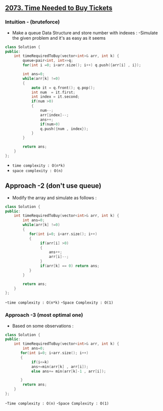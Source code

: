 ## [2073. Time Needed to Buy Tickets](https://leetcode.com/problems/time-needed-to-buy-tickets/?envType=daily-question&envId=2024-04-09)

### Intuition - (bruteforce)

- Make a queue Data Structure and store number with indexes :
  -Simulate the given problem and it's as easy as it seems

```cpp
class Solution {
public:
    int timeRequiredToBuy(vector<int>& arr, int k) {
        queue<pair<int, int>>q;
        for(int i =0; i<arr.size(); i++) q.push({arr[i] , i});

        int ans=0;
        while(arr[k] !=0)
        {
            auto it = q.front(); q.pop();
            int num  = it.first;
            int index = it.second;
            if(num >0)
            {
                num--;
                arr[index]--;
                ans++;
                if(num>0)
                q.push({num , index});
            }
        }

        return ans;
    }
};
```

- `time complexity : O(n*k)`
- `space complexity : O(n)`

## Approach -2 (don't use queue)

- Modify the array and simulate as follows :

```cpp
class Solution {
public:
    int timeRequiredToBuy(vector<int>& arr, int k) {
        int ans=0;
        while(arr[k] !=0)
        {
           for(int i=0; i<arr.size(); i++)
           {
                if(arr[i] >0)
                {
                    ans++;
                    arr[i]--;
                }
                if(arr[k] == 0) return ans;
           }
        }

        return ans;
    }
};
```

-`time complexity : O(n*k)` -`Space Complexity : O(1)`

### Approach -3 (most optimal one)

- Based on some observations :

```cpp
class Solution {
public:
    int timeRequiredToBuy(vector<int>& arr, int k) {
        int ans=0;
       for(int i=0; i<arr.size(); i++)
       {
            if(i<=k)
            ans+=min(arr[k] , arr[i]);
            else ans+= min(arr[k]-1 , arr[i]);

       }
        return ans;
    }
};
```

-`Time complexity : O(n)` -`Space Complexity : O(1)`
